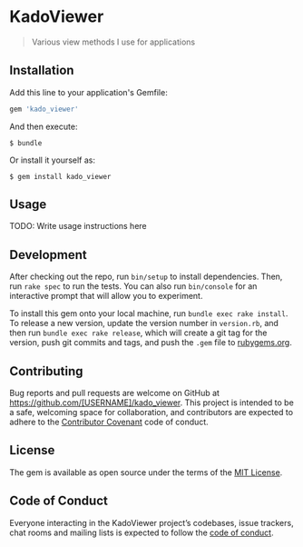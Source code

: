 # KadoViewer

> Various view methods I use for applications

## Installation

Add this line to your application's Gemfile:

```ruby
gem 'kado_viewer'
```

And then execute:

    $ bundle

Or install it yourself as:

    $ gem install kado_viewer

## Usage

TODO: Write usage instructions here

## Development

After checking out the repo, run `bin/setup` to install dependencies. Then, run `rake spec` to run the tests. You can also run `bin/console` for an interactive prompt that will allow you to experiment.

To install this gem onto your local machine, run `bundle exec rake install`. To release a new version, update the version number in `version.rb`, and then run `bundle exec rake release`, which will create a git tag for the version, push git commits and tags, and push the `.gem` file to [rubygems.org](https://rubygems.org).

## Contributing

Bug reports and pull requests are welcome on GitHub at https://github.com/[USERNAME]/kado_viewer. This project is intended to be a safe, welcoming space for collaboration, and contributors are expected to adhere to the [Contributor Covenant](http://contributor-covenant.org) code of conduct.

## License

The gem is available as open source under the terms of the [MIT License](https://opensource.org/licenses/MIT).

## Code of Conduct

Everyone interacting in the KadoViewer project’s codebases, issue trackers, chat rooms and mailing lists is expected to follow the [code of conduct](https://github.com/[USERNAME]/kado_viewer/blob/master/CODE_OF_CONDUCT.md).
